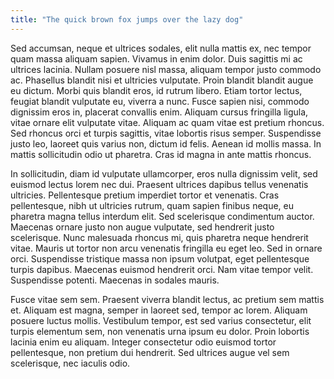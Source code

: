 ```yaml
---
title: "The quick brown fox jumps over the lazy dog"
---
```

Sed accumsan, neque et ultrices sodales, elit nulla mattis ex, nec tempor quam massa aliquam sapien. Vivamus in enim dolor. Duis sagittis mi ac ultrices lacinia. Nullam posuere nisl massa, aliquam tempor justo commodo ac. Phasellus blandit nisi et ultricies vulputate. Proin blandit blandit augue eu dictum. Morbi quis blandit eros, id rutrum libero. Etiam tortor lectus, feugiat blandit vulputate eu, viverra a nunc. Fusce sapien nisi, commodo dignissim eros in, placerat convallis enim. Aliquam cursus fringilla ligula, vitae ornare elit vulputate vitae. Aliquam ac quam vitae est pretium rhoncus. Sed rhoncus orci et turpis sagittis, vitae lobortis risus semper. Suspendisse justo leo, laoreet quis varius non, dictum id felis. Aenean id mollis massa. In mattis sollicitudin odio ut pharetra. Cras id magna in ante mattis rhoncus.

In sollicitudin, diam id vulputate ullamcorper, eros nulla dignissim velit, sed euismod lectus lorem nec dui. Praesent ultrices dapibus tellus venenatis ultricies. Pellentesque pretium imperdiet tortor et venenatis. Cras pellentesque, nibh ut ultricies rutrum, quam sapien finibus neque, eu pharetra magna tellus interdum elit. Sed scelerisque condimentum auctor. Maecenas ornare justo non augue vulputate, sed hendrerit justo scelerisque. Nunc malesuada rhoncus mi, quis pharetra neque hendrerit vitae. Mauris ut tortor non arcu venenatis fringilla eu eget leo. Sed in ornare orci. Suspendisse tristique massa non ipsum volutpat, eget pellentesque turpis dapibus. Maecenas euismod hendrerit orci. Nam vitae tempor velit. Suspendisse potenti. Maecenas in sodales mauris.

Fusce vitae sem sem. Praesent viverra blandit lectus, ac pretium sem mattis et. Aliquam est magna, semper in laoreet sed, tempor ac lorem. Aliquam posuere luctus mollis. Vestibulum tempor, est sed varius consectetur, elit turpis elementum sem, non venenatis urna ipsum eu dolor. Proin lobortis lacinia enim eu aliquam. Integer consectetur odio euismod tortor pellentesque, non pretium dui hendrerit. Sed ultrices augue vel sem scelerisque, nec iaculis odio.
